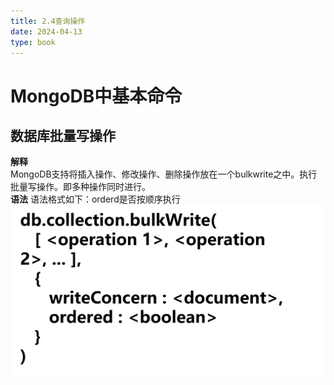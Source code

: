 ```yaml
---
title: 2.4查询操作
date: 2024-04-13
type: book
---
```

# MongoDB中基本命令
## 数据库批量写操作
**解释**  
MongoDB支持将插入操作、修改操作、删除操作放在一个bulkwrite之中。执行批量写操作。即多种操作同时进行。  
**语法**
语法格式如下：orderd是否按顺序执行
<img src="./images/2.5-1.png" alt="2.5-1" />
